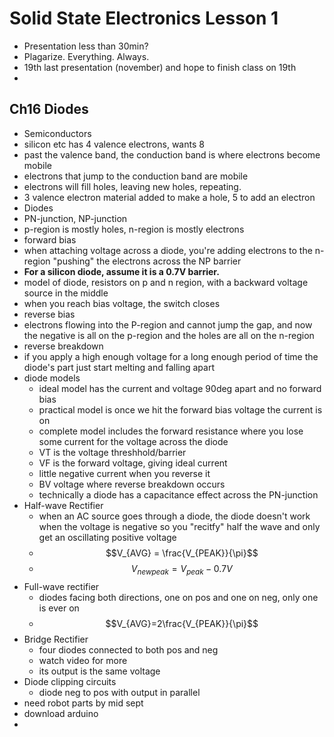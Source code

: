# Solid State Electronics Lesson 1
- Presentation less than 30min?
- Plagarize. Everything. Always.
- 19th last presentation (november) and hope to finish class on 19th
- 
## Ch16 Diodes
- Semiconductors
- silicon etc has 4 valence electrons, wants 8
- past the valence band, the conduction band is where electrons become mobile
- electrons that jump to the conduction band are mobile
- electrons will fill holes, leaving new holes, repeating.
- 3 valence electron material added to make a hole, 5 to add an electron
- Diodes
- PN-junction, NP-junction
- p-region is mostly holes, n-region is mostly electrons
- forward bias
- when attaching voltage across a diode, you're adding electrons to the n-region "pushing" the electrons across the NP barrier
- **For a silicon diode, assume it is a 0.7V barrier.**
- model of diode, resistors on p and n region, with a backward voltage source in the middle
- when you reach bias voltage, the switch closes
- reverse bias
- electrons flowing into the P-region and cannot jump the gap, and now the negative is all on the p-region and the holes are all on the n-region
- reverse breakdown
- if you apply a high enough voltage for a long enough period of time the diode's part just start melting and falling apart
- diode models
  - ideal model has the current and voltage 90deg apart and no forward bias
  - practical model is once we hit the forward bias voltage the current is on
  - complete model includes the forward resistance where you lose some current for the voltage across the diode
  - VT is the voltage threshhold/barrier
  - VF is the forward voltage, giving ideal current
  - little negative current when you reverse it
  - BV voltage where reverse breakdown occurs
  - technically a diode has a capacitance effect across the PN-junction
- Half-wave Rectifier
  - when an AC source goes through a diode, the diode doesn't work when the voltage is negative so you "recitfy" half the wave and only get an oscillating positive voltage
  - $$V_{AVG} = \frac{V_{PEAK}}{\pi}$$
  - $$V_{newpeak} = V_{peak} - 0.7V$$
- Full-wave rectifier
  - diodes facing both directions, one on pos and one on neg, only one is ever on
  - $$V_{AVG}=2\frac{V_{PEAK}}{\pi}$$
- Bridge Rectifier
  - four diodes connected to both pos and neg
  - watch video for more
  - its output is the same voltage
- Diode clipping circuits
  - diode neg to pos with output in parallel
- need robot parts by mid sept
- download arduino
- 
